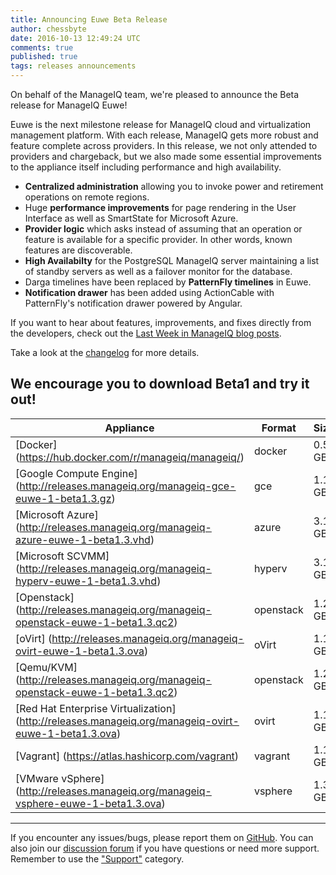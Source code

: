 ```yaml
---
title: Announcing Euwe Beta Release 
author: chessbyte
date: 2016-10-13 12:49:24 UTC
comments: true
published: true
tags: releases announcements
---
```


On behalf of the ManageIQ team, we're pleased to announce the Beta release for ManageIQ Euwe! 

Euwe is the next milestone release for ManageIQ cloud and virtualization management platform. With each release, ManageIQ gets more robust and feature complete across providers. In this release, we not only attended to providers and chargeback, but we also made some essential improvements to the appliance itself including performance and high availability.

* **Centralized administration** allowing you to invoke power and retirement operations on remote regions.
* Huge **performance improvements** for page rendering in the User Interface as well as SmartState for Microsoft Azure.
* **Provider logic** which asks instead of assuming that an operation or feature is available for a specific provider. In other words, known features are discoverable.
* **High Availabilty** for the PostgreSQL ManageIQ server maintaining a list of standby servers as well as a failover monitor for the database.
* Darga timelines have been replaced by **PatternFly timelines** in Euwe.
* **Notification drawer** has been added using ActionCable with PatternFly's notification drawer powered by Angular.

If you want to hear about features, improvements, and fixes directly from the developers, check out the [Last Week in ManageIQ blog posts](http://manageiq.org/blog/tags/LWIMIQ/).

Take a look at the [changelog](https://github.com/ManageIQ/manageiq/blob/euwe/CHANGELOG.md/) for more details.

We encourage you to download Beta1 and try it out!
---
| Appliance | Format | Size |
| --- | --- | --- |
| [Docker] (https://hub.docker.com/r/manageiq/manageiq/) | docker | 0.5 GB |
| [Google Compute Engine] (http://releases.manageiq.org/manageiq-gce-euwe-1-beta1.3.gz) | gce | 1.1 GB |
| [Microsoft Azure] (http://releases.manageiq.org/manageiq-azure-euwe-1-beta1.3.vhd) | azure | 3.1 GB |
| [Microsoft SCVMM] (http://releases.manageiq.org/manageiq-hyperv-euwe-1-beta1.3.vhd) | hyperv | 3.1 GB |
| [Openstack] (http://releases.manageiq.org/manageiq-openstack-euwe-1-beta1.3.qc2) | openstack | 1.2 GB |
| [oVirt] (http://releases.manageiq.org/manageiq-ovirt-euwe-1-beta1.3.ova) | oVirt | 1.1 GB |
| [Qemu/KVM] (http://releases.manageiq.org/manageiq-openstack-euwe-1-beta1.3.qc2) | openstack | 1.2 GB |
| [Red Hat Enterprise Virtualization] (http://releases.manageiq.org/manageiq-ovirt-euwe-1-beta1.3.ova) | ovirt | 1.1 GB |
| [Vagrant] (https://atlas.hashicorp.com/vagrant) | vagrant | 1.1 GB |
| [VMware vSphere] (http://releases.manageiq.org/manageiq-vsphere-euwe-1-beta1.3.ova) | vsphere | 1.3 GB |
---

If you encounter any issues/bugs, please report them on [GitHub](https://github.com/ManageIQ/manageiq/issues). You can also join our [discussion forum](http://talk.manageiq.org/) if you have questions or need more support. Remember to use the ["Support"](http://talk.manageiq.org/c/support) category.
